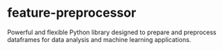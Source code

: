 # feature-preprocessor
Powerful and flexible Python library designed to prepare and preprocess dataframes for data analysis and machine learning applications.
